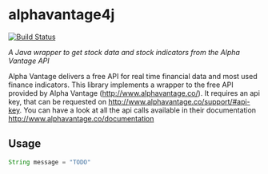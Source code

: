 # alphavantage4j

[![Build Status](https://travis-ci.org/patriques82/alphavantage4j.svg?branch=master)](https://travis-ci.org/patriques82/alphavantage4j)

*A Java wrapper to get stock data and stock indicators from the Alpha Vantage API*

Alpha Vantage delivers a free API for real time financial data and most used finance indicators. This library implements a wrapper to the free API provided by Alpha
Vantage (http://www.alphavantage.co/). It requires an api key, that can be requested on http://www.alphavantage.co/support/#api-key. You can have a look at all the api 
calls available in their documentation http://www.alphavantage.co/documentation

## Usage
```java
String message = "TODO"
```
